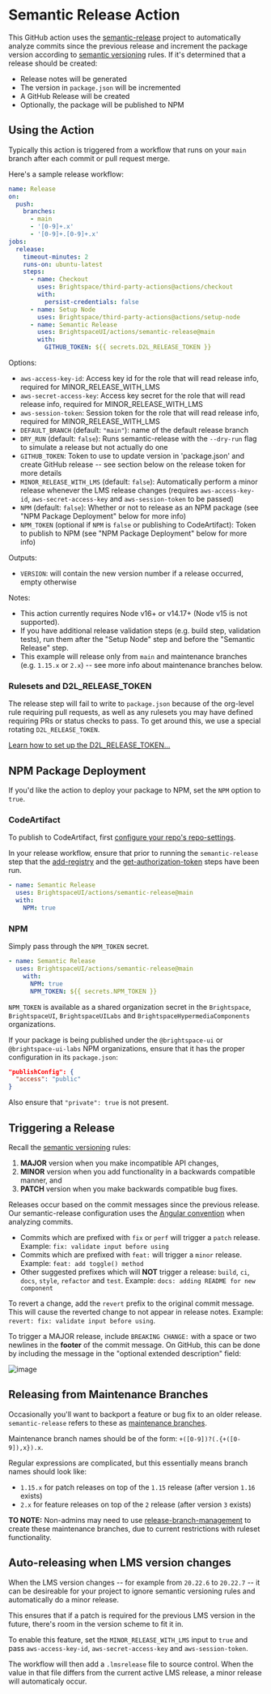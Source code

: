 # Semantic Release Action

This GitHub action uses the [semantic-release](https://semantic-release.gitbook.io/) project to automatically analyze commits since the previous release and increment the package version according to [semantic versioning](https://semver.org/) rules. If it's determined that a release should be created:
* Release notes will be generated
* The version in `package.json` will be incremented
* A GitHub Release will be created
* Optionally, the package will be published to NPM

## Using the Action

Typically this action is triggered from a workflow that runs on your `main` branch after each commit or pull request merge.

Here's a sample release workflow:

```yml
name: Release
on:
  push:
    branches:
      - main
      - '[0-9]+.x'
      - '[0-9]+.[0-9]+.x'
jobs:
  release:
    timeout-minutes: 2
    runs-on: ubuntu-latest
    steps:
      - name: Checkout
        uses: Brightspace/third-party-actions@actions/checkout
        with:
          persist-credentials: false
      - name: Setup Node
        uses: Brightspace/third-party-actions@actions/setup-node
      - name: Semantic Release
        uses: BrightspaceUI/actions/semantic-release@main
        with:
          GITHUB_TOKEN: ${{ secrets.D2L_RELEASE_TOKEN }}
```

Options:

* `aws-access-key-id`: Access key id for the role that will read release info, required for MINOR_RELEASE_WITH_LMS
* `aws-secret-access-key`: Access key secret for the role that will read release info, required for MINOR_RELEASE_WITH_LMS
* `aws-session-token`: Session token for the role that will read release info, required for MINOR_RELEASE_WITH_LMS
* `DEFAULT_BRANCH` (default: `"main"`): name of the default release branch
* `DRY_RUN` (default: `false`): Runs semantic-release with the `--dry-run` flag to simulate a release but not actually do one
* `GITHUB_TOKEN`: Token to use to update version in 'package.json' and create GitHub release -- see section below on the release token for more details
* `MINOR_RELEASE_WITH_LMS` (default: `false`): Automatically perform a minor release whenever the LMS release changes (requires `aws-access-key-id`, `aws-secret-access-key` and `aws-session-token` to be passed)
* `NPM` (default: `false`): Whether or not to release as an NPM package (see "NPM Package Deployment" below for more info)
* `NPM_TOKEN` (optional if `NPM` is `false` or publishing to CodeArtifact): Token to publish to NPM (see "NPM Package Deployment" below for more info)

Outputs:
* `VERSION`: will contain the new version number if a release occurred, empty otherwise

Notes:
* This action currently requires Node v16+ or v14.17+ (Node v15 is not supported).
* If you have additional release validation steps (e.g. build step, validation tests), run them after the "Setup Node" step and before the "Semantic Release" step.
* This example will release only from `main` and maintenance branches (e.g. `1.15.x` or `2.x`) -- see more info about maintenance branches below.

### Rulesets and D2L_RELEASE_TOKEN

The release step will fail to write to `package.json` because of the org-level rule requiring pull requests, as well as any rulesets you may have defined requiring PRs or status checks to pass. To get around this, we use a special rotating `D2L_RELEASE_TOKEN`.

[Learn how to set up the D2L_RELEASE_TOKEN...](../docs/release-token.md)

## NPM Package Deployment

If you'd like the action to deploy your package to NPM, set the `NPM` option to `true`.

### CodeArtifact

To publish to CodeArtifact, first [configure your repo's repo-settings](https://github.com/Brightspace/repo-settings/blob/main/docs/npm.md).

In your release workflow, ensure that prior to running the `semantic-release` step that the [add-registry](https://github.com/Brightspace/codeartifact-actions/tree/main/npm) and the [get-authorization-token](https://github.com/Brightspace/codeartifact-actions/tree/main/get-authorization-token) steps have been run.

```yml
- name: Semantic Release
  uses: BrightspaceUI/actions/semantic-release@main
  with:
    NPM: true
```

### NPM

Simply pass through the `NPM_TOKEN` secret.

```yml
- name: Semantic Release
  uses: BrightspaceUI/actions/semantic-release@main
    with:
      NPM: true
      NPM_TOKEN: ${{ secrets.NPM_TOKEN }}
```

`NPM_TOKEN` is available as a shared organization secret in the `Brightspace`, `BrightspaceUI`, `BrightspaceUILabs` and `BrightspaceHypermediaComponents` organizations.

If your package is being published under the `@brightspace-ui` or `@brightspace-ui-labs` NPM organizations, ensure that it has the proper configuration in its `package.json`:

```json
"publishConfig": {
  "access": "public"
}
```

Also ensure that `"private": true` is not present.

## Triggering a Release

Recall the [semantic versioning](https://semver.org/) rules:
1. **MAJOR** version when you make incompatible API changes,
2. **MINOR** version when you add functionality in a backwards compatible manner, and
3. **PATCH** version when you make backwards compatible bug fixes.

Releases occur based on the commit messages since the previous release. Our semantic-release configuration uses the [Angular convention](https://github.com/conventional-changelog/conventional-changelog/tree/master/packages/conventional-changelog-angular) when analyzing commits.

* Commits which are prefixed with `fix` or `perf` will trigger a `patch` release. Example: `fix: validate input before using`
* Commits which are prefixed with `feat:` will trigger a `minor` release. Example: `feat: add toggle() method`
* Other suggested prefixes which will **NOT** trigger a release: `build`, `ci`, `docs`, `style`, `refactor` and `test`. Example: `docs: adding README for new component`

To revert a change, add the `revert` prefix to the original commit message. This will cause the reverted change to not appear in release notes. Example: `revert: fix: validate input before using`.

To trigger a MAJOR release, include `BREAKING CHANGE:` with a space or two newlines in the **footer** of the commit message. On GitHub, this can be done by including the message in the "optional extended description" field:

![image](https://github.com/BrightspaceUI/actions/assets/8449639/f3d2afd2-1aab-40a9-ad8b-a17fcee7ec12)

## Releasing from Maintenance Branches

Occasionally you'll want to backport a feature or bug fix to an older release. `semantic-release` refers to these as [maintenance branches](https://semantic-release.gitbook.io/semantic-release/usage/workflow-configuration#maintenance-branches).

Maintenance branch names should be of the form: `+([0-9])?(.{+([0-9]),x}).x`.

Regular expressions are complicated, but this essentially means branch names should look like:
* `1.15.x` for patch releases on top of the `1.15` release (after version `1.16` exists)
* `2.x` for feature releases on top of the `2` release (after version `3` exists)

**TO NOTE:** Non-admins may need to use [release-branch-management](https://github.com/Brightspace/release-branch-management) to create these maintenance branches, due to current restrictions with ruleset functionality.

## Auto-releasing when LMS version changes

When the LMS version changes -- for example from `20.22.6` to `20.22.7` -- it can be desireable for your project to ignore semantic versioning rules and automatically do a minor release.

This ensures that if a patch is required for the previous LMS version in the future, there's room in the version scheme to fit it in.

To enable this feature, set the `MINOR_RELEASE_WITH_LMS` input to `true` and pass `aws-access-key-id`, `aws-secret-access-key` and `aws-session-token`.

The workflow will then add a `.lmsrelease` file to source control. When the value in that file differs from the current active LMS release, a minor release will automaticaly occur.
